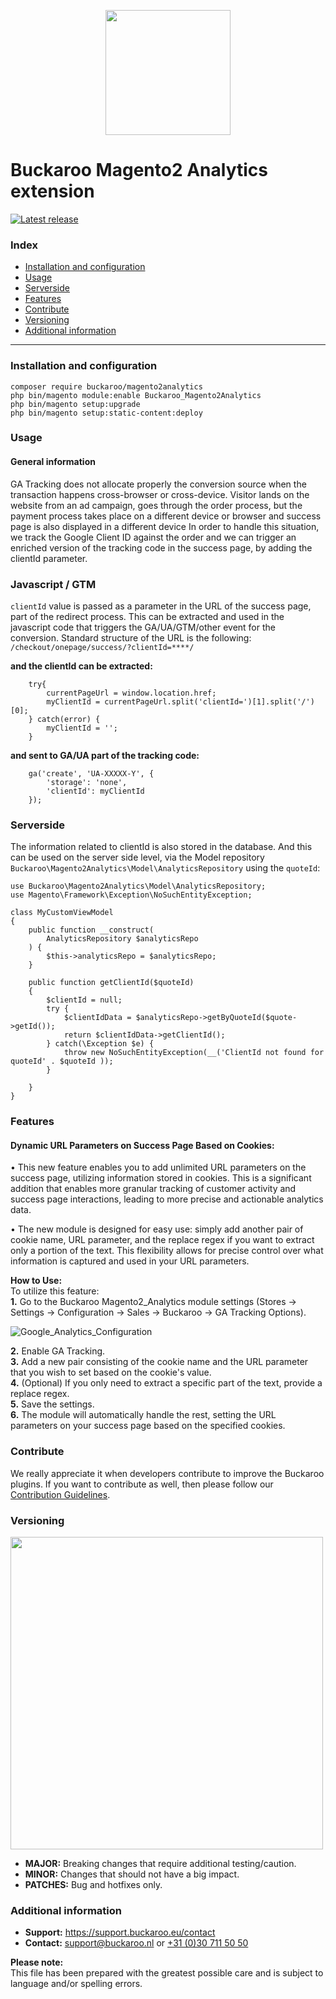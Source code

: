<p align="center">
  <img src="https://www.buckaroo.nl/media/3478/magento2_googleanalytics_icon.png" width="200px" position="center">
</p>

# Buckaroo Magento2 Analytics extension
[![Latest release](https://badgen.net/github/release/buckaroo-it/Magento2_Analytics)](https://github.com/buckaroo-it/Magento2_Analytics/releases)

### Index
- [Installation and configuration](#installation-and-configuration)
- [Usage](#usage)
- [Serverside](#serverside)
- [Features](#features)
- [Contribute](#contribute)
- [Versioning](#versioning)
- [Additional information](#additional-information)
---

### Installation and configuration
```
composer require buckaroo/magento2analytics
php bin/magento module:enable Buckaroo_Magento2Analytics
php bin/magento setup:upgrade
php bin/magento setup:static-content:deploy
```
### Usage
#### General information

GA Tracking does not allocate properly the conversion source when the transaction happens cross-browser or cross-device. Visitor lands on the website from an ad campaign, goes through the order process, but the payment process takes place on a different device or browser and success page is also displayed in a different device
In order to handle this situation, we track the Google Client ID against the order and we can trigger an enriched version of the tracking code in the success page, by adding the clientId parameter.

### Javascript / GTM

`clientId` value is passed as a parameter in the URL of the success page, part of the redirect process. This can be extracted and used in the javascript code that triggers the GA/UA/GTM/other event for the conversion.
Standard structure of the URL is the following:
`/checkout/onepage/success/?clientId=****/`

**and the clientId can be extracted:**
```
    try{
        currentPageUrl = window.location.href;
        myClientId = currentPageUrl.split('clientId=')[1].split('/')[0];
    } catch(error) {
        myClientId = '';
    }
```

**and sent to GA/UA part of the tracking code:**

```
    ga('create', 'UA-XXXXX-Y', {
        'storage': 'none',
        'clientId': myClientId
    });
```
### Serverside

The information related to clientId is also stored in the database. And this can be used on the server side level, via the Model repository `Buckaroo\Magento2Analytics\Model\AnalyticsRepository` using the `quoteId`:

```
use Buckaroo\Magento2Analytics\Model\AnalyticsRepository;
use Magento\Framework\Exception\NoSuchEntityException;

class MyCustomViewModel
{
    public function __construct(
        AnalyticsRepository $analyticsRepo
    ) {
        $this->analyticsRepo = $analyticsRepo;
    }

    public function getClientId($quoteId)
    {
        $clientId = null;
        try {
            $clientIdData = $analyticsRepo->getByQuoteId($quote->getId());
            return $clientIdData->getClientId();    
        } catch(\Exception $e) {
            throw new NoSuchEntityException(__('ClientId not found for quoteId' . $quoteId ));
        }
        
    }
}
```

### Features

#### Dynamic URL Parameters on Success Page Based on Cookies:
• This new feature enables you to add unlimited URL parameters on the success page, utilizing information stored in cookies. This is a significant addition that enables more granular tracking of customer activity and success page interactions, leading to more precise and actionable analytics data.

• The new module is designed for easy use: simply add another pair of cookie name, URL parameter, and the replace regex if you want to extract only a portion of the text. This flexibility allows for precise control over what information is captured and used in your URL parameters.

**How to Use:**<br>
To utilize this feature:<br>
<b>1.</b> Go to the Buckaroo Magento2_Analytics module settings (Stores → Settings → Configuration → Sales → Buckaroo → GA Tracking Options).<br>
    
![Google_Analytics_Configuration](https://github.com/buckaroo-it/Magento2_Analytics/assets/105488705/c2308408-46ff-4a66-8252-f224739e53de)

<b>2.</b> Enable GA Tracking.<br>
<b>3.</b> Add a new pair consisting of the cookie name and the URL parameter that you wish to set based on the cookie's value.<br>
<b>4.</b> (Optional) If you only need to extract a specific part of the text, provide a replace regex.<br>
<b>5.</b> Save the settings.<br>
<b>6.</b> The module will automatically handle the rest, setting the URL parameters on your success page based on the specified cookies.
<br>

### Contribute

We really appreciate it when developers contribute to improve the Buckaroo plugins.
If you want to contribute as well, then please follow our [Contribution Guidelines](CONTRIBUTING.md).

### Versioning 
<p align="left">
  <img src="https://www.buckaroo.nl/media/3480/magento_versioning.png" width="500px" position="center">
</p>

- **MAJOR:** Breaking changes that require additional testing/caution.
- **MINOR:** Changes that should not have a big impact.
- **PATCHES:** Bug and hotfixes only.


### Additional information
- **Support:** https://support.buckaroo.eu/contact
- **Contact:** [support@buckaroo.nl](mailto:support@buckaroo.nl) or [+31 (0)30 711 50 50](tel:+310307115050)

<b>Please note:</b><br>
This file has been prepared with the greatest possible care and is subject to language and/or spelling errors.
